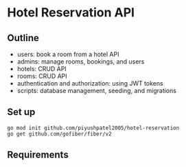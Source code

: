 # Hotel Reservation API


## Outline

- users: book a room from a hotel API
- admins: manage rooms, bookings, and users
- hotels: CRUD API
- rooms: CRUD API
- authentication and authorization: using JWT tokens
- scripts: database management, seeding, and migrations

## Set up

```shell
go mod init github.com/piyushpatel2005/hotel-reservation
go get github.com/gofiber/fiber/v2
```
## Requirements
